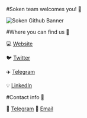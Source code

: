 #Soken team welcomes you! 💙

![Soken Github Banner](https://raw.githubusercontent.com/sokenteam/main/header.png)

#Where you can find us 🔗 

💻 [Website](https://soken.io/)

🐦 [Twitter](https://twitter.com/soken_team)

✈️ [Telegram](https://t.me/soken_team)

💡 [LinkedIn](https://www.linkedin.com/company/soken-llc/)

#Contact info 👥

📲 [Telegram](https://t.me/team_soken)
📧 [Email](mailto:info@soken.io)
